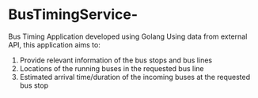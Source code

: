 # BusTimingService-
Bus Timing Application developed using Golang 
Using data from external API, this application aims to:
1. Provide relevant information of the bus stops and bus lines
2. Locations of the running buses in the requested bus line
3. Estimated arrival time/duration of the incoming buses at the requested bus stop
